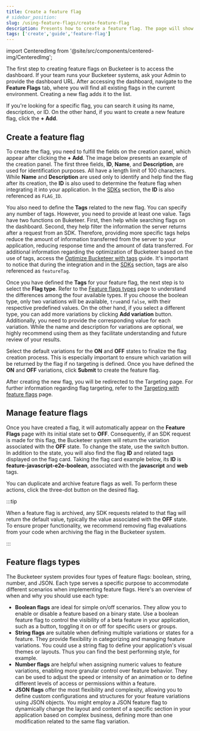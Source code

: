 ```yaml
---
title: Create a feature flag
# sidebar_position: 
slug: /using-feature-flags/create-feature-flag
description: Presents how to create a feature flag. The page will show the feature flag tab and cover the fields required to create a feature flag.
tags: ['create','guide','feature-flag']
---
```


import CenteredImg from '@site/src/components/centered-img/CenteredImg';

The first step to creating feature flags on Bucketeer is to access the dashboard. If your team runs your Bucketeer systems, ask your Admin to provide the dashboard URL. After accessing the dashboard, navigate to the **Feature Flags** tab, where you will find all existing flags in the current environment. Creating a new flag adds it to the list.

If you're looking for a specific flag, you can search it using its name, description, or ID. On the other hand, if you want to create a new feature flag, click the **+ Add**.

## Create a feature flag

To create the flag, you need to fulfill the fields on the creation panel, which appear after clicking the **+ Add**. The image below presents an example of the creation panel. The first three fields, **ID**, **Name**, and **Description**, are used for identification purposes. All have a length limit of 100 characters. While **Name** and **Description** are used only to identify and help find the flag after its creation, the **ID** is also used to determine the feature flag when integrating it into your application. In the [SDKs](../sdk) section, the **ID** is also referenced as `FLAG_ID`.

<CenteredImg
  imgURL="img/getting-started/quickstart/create-feature-flag.png"
  alt="create feature flag panel"
  wSize="350px"
  borderWidth="1px"
/>

You also need to define the **Tags** related to the new flag. You can specify any number of tags. However, you need to provide at least one value. Tags have two functions on Buketeer. First, then help while searching flags on the dashboard. Second, they help filter the information the server returns after a request from an SDK. Therefore, providing more specific tags helps reduce the amount of information transferred from the server to your application, reducing response time and the amount of data transferred. For additional information regarding the optimization of Bucketeer based on the use of tags, access the [Optimize Bucketeer with tags](/best-practices/optimize-bucketeer-with-tags) guide. It's important to notice that during the integration and in the [SDKs](../sdk) section, tags are also referenced as `featureTag`.

Once you have defined the **Tags** for your feature flag, the next step is to select the **Flag type**. Refer to the [Feature flags types](/using-feature-flags/create-feature-flag#feature-flags-types) page to understand the differences among the four available types. If you choose the boolean type, only two variations will be available, `true`and `false`, with their respective predefined values. On the other hand, if you select a different type, you can add more variations by clicking **Add variation** button. Additionally, you need to provide the corresponding value for each variation. While the name and description for variations are optional, we highly recommend using them as they facilitate understanding and future review of your results.

Select the default variations for the **ON** and **OFF** states to finalize the flag creation process. This is especially important to ensure which variation will be returned by the flag if no targeting is defined. Once you have defined the **ON** and **OFF** variations, click **Submit** to create the feature flag.

After creating the new flag, you will be redirected to the Targeting page. For further information regarding flag targeting, refer to the [Targeting with feature flags](../using-feature-flags/targeting) page.

## Manage feature flags

Once you have created a flag, it will automatically appear on the **Feature Flags** page with its initial state set to **OFF**. Consequently, if an SDK request is made for this flag, the Bucketeer system will return the variation associated with the **OFF** state. To change the state, use the switch button. In addition to the state, you will also find the flag **ID** and related tags displayed on the flag card. Taking the flag card example below, its **ID** is **feature-javascript-e2e-boolean**, associated with the **javascript** and **web** tags.

<CenteredImg
  imgURL="img/getting-started/quickstart/created-feature-flag.png"
  alt="created feature flag"
  borderWidth="1px"
/>

You can duplicate and archive feature flags as well. To perform these actions, click the three-dot button on the desired flag.

:::tip

When a feature flag is archived, any SDK requests related to that flag will return the default value, typically the value associated with the **OFF** state. To ensure proper functionality, we recommend removing flag evaluations from your code when archiving the flag in the Bucketeer system.

:::

## Feature flags types

The Bucketeer system provides four types of feature flags: boolean, string, number, and JSON. Each type serves a specific purpose to accommodate different scenarios when implementing feature flags. Here's an overview of when and why you should use each type:

- **Boolean flags** are ideal for simple on/off scenarios. They allow you to enable or disable a feature based on a binary state. Use a boolean feature flag to control the visibility of a beta feature in your application, such as a button, toggling it on or off for specific users or groups.
- **String flags** are suitable when defining multiple variations or states for a feature. They provide flexibility in categorizing and managing feature variations. You could use a string flag to define your application's visual themes or layouts. Thus you can find the best performing style, for example.
- **Number flags** are helpful when assigning numeric values to feature variations, enabling more granular control over feature behavior. They can be used to adjust the speed or intensity of an animation or to define different levels of access or permissions within a feature.
- **JSON flags** offer the most flexibility and complexity, allowing you to define custom configurations and structures for your feature variations using JSON objects. You might employ a JSON feature flag to dynamically change the layout and content of a specific section in your application based on complex business, defining more than one modification related to the same flag variation.
